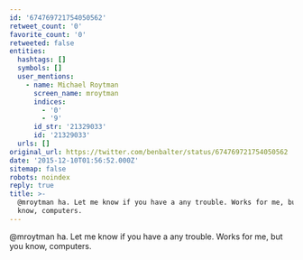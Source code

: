 ```yaml
---
id: '674769721754050562'
retweet_count: '0'
favorite_count: '0'
retweeted: false
entities:
  hashtags: []
  symbols: []
  user_mentions:
    - name: Michael Roytman
      screen_name: mroytman
      indices:
        - '0'
        - '9'
      id_str: '21329033'
      id: '21329033'
  urls: []
original_url: https://twitter.com/benbalter/status/674769721754050562
date: '2015-12-10T01:56:52.000Z'
sitemap: false
robots: noindex
reply: true
title: >-
  @mroytman ha. Let me know if you have a any trouble. Works for me, but you
  know, computers.
---
```


@mroytman ha. Let me know if you have a any trouble. Works for me, but you know, computers.